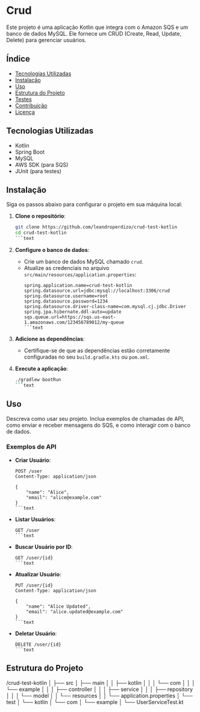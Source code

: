 # Crud

Este projeto é uma aplicação Kotlin que integra com o Amazon SQS e um banco de dados MySQL. Ele fornece um CRUD (Create, Read, Update, Delete) para gerenciar usuários.

## Índice

- [Tecnologias Utilizadas](#tecnologias-utilizadas)
- [Instalação](#instalação)
- [Uso](#uso)
- [Estrutura do Projeto](#estrutura-do-projeto)
- [Testes](#testes)
- [Contribuição](#contribuição)
- [Licença](#licença)

## Tecnologias Utilizadas

- Kotlin
- Spring Boot
- MySQL
- AWS SDK (para SQS)
- JUnit (para testes)

## Instalação

Siga os passos abaixo para configurar o projeto em sua máquina local:

1. **Clone o repositório**:
   ```bash
   git clone https://github.com/leandroperdizo/crud-test-kotlin
   cd crud-test-kotlin
   ```text

2. **Configure o banco de dados**:
    - Crie um banco de dados MySQL chamado `crud`.
    - Atualize as credenciais no arquivo `src/main/resources/application.properties`:
      ```properties
      spring.application.name=crud-test-kotlin
      spring.datasource.url=jdbc:mysql://localhost:3306/crud
      spring.datasource.username=root
      spring.datasource.password=1234
      spring.datasource.driver-class-name=com.mysql.cj.jdbc.Driver
      spring.jpa.hibernate.ddl-auto=update
      sqs.queue.url=https://sqs.us-east-1.amazonaws.com/123456789012/my-queue
      ```text

3. **Adicione as dependências**:
    - Certifique-se de que as dependências estão corretamente configuradas no seu `build.gradle.kts` ou `pom.xml`.

4. **Execute a aplicação**:
   ```bash
   ./gradlew bootRun
   ```text

## Uso

Descreva como usar seu projeto. Inclua exemplos de chamadas de API, como enviar e receber mensagens do SQS, e como interagir com o banco de dados.

### Exemplos de API

- **Criar Usuário**:
  ```http
  POST /user
  Content-Type: application/json

  {
      "name": "Alice",
      "email": "alice@example.com"
  }
  ```text

- **Listar Usuários**:
  ```http
  GET /user
  ```text

- **Buscar Usuário por ID**:
  ```http
  GET /user/{id}
  ```text

- **Atualizar Usuário**:
  ```http
  PUT /user/{id}
  Content-Type: application/json

  {
      "name": "Alice Updated",
      "email": "alice.updated@example.com"
  }
  ```text

- **Deletar Usuário**:
  ```http
  DELETE /user/{id}
  ```text

## Estrutura do Projeto

/crud-test-kotlin
│
├── src
│   ├── main
│   │   ├── kotlin
│   │   │   └── com
│   │   │       └── example
│   │   │           ├── controller
│   │   │           ├── service
│   │   │           ├── repository
│   │   │           └── model
│   │   └── resources
│   │       └── application.properties
│   └── test
│       └── kotlin
│           └── com
│               └── example
│                   └── UserServiceTest.kt

    
